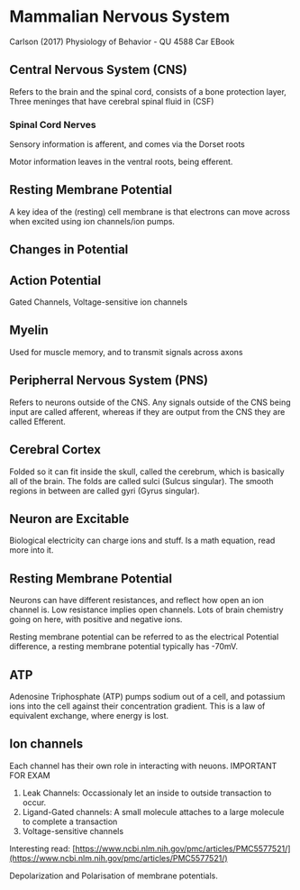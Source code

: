 # Mammalian Nervous System

Carlson (2017) Physiology of Behavior - QU 4588 Car EBook





## Central Nervous System (CNS)

Refers to the brain and the spinal cord, consists of a bone protection layer, Three meninges that have cerebral spinal fluid in (CSF)

### Spinal Cord Nerves

Sensory information is afferent, and comes via the Dorset roots

Motor information leaves in the ventral roots, being efferent.

## Resting Membrane Potential

A key idea of the (resting) cell membrane is that electrons can move across when excited using ion channels/ion pumps.

## Changes in Potential

## Action Potential

Gated Channels, Voltage-sensitive ion channels

## Myelin

Used for muscle memory, and to transmit signals across axons

## Peripherral Nervous System (PNS)

Refers to neurons outside of the CNS. Any signals outside of the CNS being input are called afferent, whereas if they are output from the CNS they are called Efferent.

## Cerebral Cortex

Folded so it can fit inside the skull, called the cerebrum, which is basically all of the brain. The folds are called sulci (Sulcus singular). The smooth regions in between are called gyri (Gyrus singular).

## Neuron are Excitable

Biological electricity can charge ions and stuff. Is a math equation, read more into it.

## Resting Membrane Potential

Neurons can have different resistances, and reflect how open an ion channel is. Low resistance implies open channels. Lots of brain chemistry going on here, with positive and negative ions.

Resting membrane potential can be referred to as the electrical Potential difference, a resting membrane potential typically has -70mV.

## ATP

Adenosine Triphosphate (ATP) pumps sodium out of a cell, and potassium ions into the cell against their concentration gradient. This is a law of equivalent exchange, where energy is lost.

## Ion channels

Each channel has their own role in interacting with neuons. IMPORTANT FOR EXAM

1. Leak Channels: Occassionaly let an inside to outside transaction to occur.
2. Ligand-Gated channels: A small molecule attaches to a large molecule to complete a transaction
3. Voltage-sensitive channels

Interesting read: [https://www.ncbi.nlm.nih.gov/pmc/articles/PMC5577521/](https://www.ncbi.nlm.nih.gov/pmc/articles/PMC5577521/)

Depolarization and Polarisation of membrane potentials.



